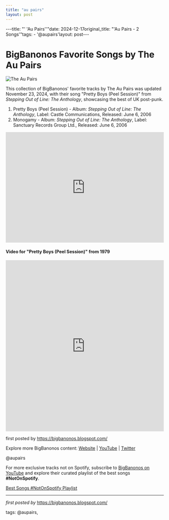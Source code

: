 ```yaml
---
title: "au pairs"
layout: post
---
```

---title: "' 'Au Pairs''"date: 2024-12-17original_title: "'Au Pairs - 2 Songs'"tags:  - '@aupairs'layout: post---<h1>BigBanonos Favorite Songs by The Au Pairs</h1><img src="https://upload.wikimedia.org/wikipedia/en/a/af/Au_Pairs_%28band%29.jpg" alt="The Au Pairs"> <p>This collection of BigBanonos' favorite tracks by The Au Pairs was updated November 23, 2024, with their song "Pretty Boys (Peel Session)" from <i>Stepping Out of Line: The Anthology</i>, showcasing the best of UK post-punk.</p> <ol> <li>Pretty Boys (Peel Session) - Album: <i>Stepping Out of Line: The Anthology</i>, Label: Castle Communications, Released: June 6, 2006</li> <li>Monogamy - Album: <i>Stepping Out of Line: The Anthology</i>, Label: Sanctuary Records Group Ltd., Released: June 6, 2006</li></ol> <div> <iframe src="https://open.spotify.com/embed/playlist/40EtB8BbkSYElf1lFEvgSS?utm_source=generator" width="100%" height="352" frameborder="0" allowfullscreen="" allow="autoplay; clipboard-write; encrypted-media; fullscreen; picture-in-picture" loading="lazy"></iframe></div> <h4>Video for "Pretty Boys (Peel Session)" from 1979</h4><div> <iframe allowfullscreen="" frameborder="0" height="545" src="https://www.youtube.com/embed/47x8esanXvM?list=PLtuNtuTatqI27rEpl6sppn5M8ja8x3-Rz" width="100%"></iframe></div> <p>first posted by https://bigbanonos.blogspot.com/</p> <div> <p>Explore more BigBanonos content: <a href="https://bigbanonos.blogspot.com/">Website</a> | <a href="https://www.youtube.com/@BigBanonos">YouTube</a> | <a href="https://x.com/bigbanonos">Twitter</a></p></div> <!-- Tags --><p>@aupairs</p><!--Subscribe and Playlist Links--><div>    <p>For more exclusive tracks not on Spotify, subscribe to <a href="https://www.youtube.com/@BigBanonos" target="_blank">BigBanonos on YouTube</a> and explore their curated playlist of the best songs <strong>#NotOnSpotify</strong>.</p>    <p><a href="https://www.youtube.com/playlist?list=PLtuNtuTatqI0kFahUCbtbfenC_ET5O_tr" target="_blank">Best Songs #NotOnSpotify Playlist<br /></a></p></div><hr /><p><em>first posted by</em> <a href="https://bigbanonos.blogspot.com/" rel="noopener" target="_new">https://bigbanonos.blogspot.com/</a></p><p>tags: @aupairs,</p>
